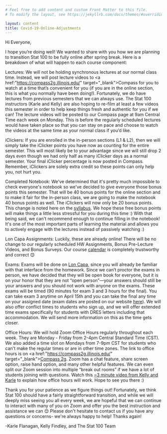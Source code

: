 ```yaml
---
# Feel free to add content and custom Front Matter to this file.
# To modify the layout, see https://jekyllrb.com/docs/themes/#overriding-theme-defaults

layout: content
title: Covid-19-Online-Adjustments
---
```



Hi Everyone,

I hope you’re doing well!  We wanted to share with you how we are planning to transition Stat 100 to be fully online after spring break. Here is a breakdown of what will happen to each course component:

Lectures: We will not be holding synchronous lectures at our normal class time. Instead, we will post lecture videos to <a href:"https://compass2g.illinois.edu/" target="\_blank">Compass</a> for you to watch at a time that’s convenient for you (if you are in the online section, this is what you normally have been doing!). Fortunately, we do have lectures from previous semesters that we can always use. The Stat 100 instructors (Karle and Kelly) are also hoping to re-film at least a few videos this semester in order to help keep things fresh and authentic for you if we can! The lecture videos will be posted to our Compass page at 9am Central Time each week on Monday.  This is before the regularly scheduled lectures would have taken place so that you can stay on pace and choose to watch the videos at the same time as your normal class if you’d like.

iClickers: If you are enrolled in the in-person sections (L1 & L2), then we will simply take the iClicker points you have now as counting for the entire semester. This will most likely be to your advantage since we will still drop 2 days even though we had only half as many iClicker days as a normal semester.  Your final iClicker percentage is now posted in Compass.  Remember, iClickers are solely extra credit so these points can only help you, not hurt you.

Completed Notebook: We've determined that it's pretty much impossible to check everyone's notebook so we've decided to give everyone those bonus points this semester.  That will be 40 bonus points for the online section and to make it fair for the in-person class, we are going to make the notebook 40 bonus points as well.  The iClickers will now only be 20 bonus points.  This change is noted here on the <a href="https://karleflanagan.github.io/stat100S20/pages/syllabus.html" target="\_blank">syllabus</a>.  We hope these free bonus points will make things a little less stressful for you during this time :) With that being said, we can't recommend enough to continue filling in the notebook! It's one of the most important parts of learning the material and allows you to actively engage with the lectures instead of passively watching :)

Lon Capa Assignments: Luckily, these are already online! There will be no change to our regularly scheduled HW Assignments, Bonus Pre-Lecture Videos, and Bonus Surveys. Our course <a href="https://karleflanagan.github.io/stat100S20/pages/calendar.html" target="\_blank">calendar</a> is completely trustworthy and correct 😊

Exams:  Exams will be done on <a href="https://lon-capa.uiuc.edu" target="\_blank">Lon Capa</a>, since you will already be familiar with that interface from the homework. Since we can’t proctor the exams in person, we have decided that they will be open book for everyone, but it is on your honor that they are not “open person”—your answers should still be your answers and you should not work with anyone on the exams. These exams will be timed (90 minutes for exam 3 and 3 hours for the final).  You can take exam 3 anytime on April 15th and you can take the final any time on your assigned date (exam dates are posted on our website <a href="https://karleflanagan.github.io/stat100S20/pages/exam_schedule.html" target="\_blank">here</a>).  We will also offer conflict times to students who sign up, and we will offer extended time exams specifically for students with DRES letters including that accommodation. We will send more information on this as the time gets closer.

Office Hours: We will hold Zoom Office Hours regularly throughout each week. They are Monday - Friday from 2-4pm Central Standard Time (CST).  We also added a time slot on Mondays from 7-9pm CST for students who can't make the regular times or are in other time zones.   The link to office hours is on <a href:"https://compass2g.illinois.edu/" target="\_blank"><u>Compass 2g</u></a>.  Zoom has a chat feature, share screen option, raise hand option, and many other helpful features. We can even split our Zoom session into multiple “break out rooms” if we have a lot of students joining with questions. Watch this  <a href="https://www.youtube.com/watch?v=UMY_HDVLijc" target="\_blank">~3 minute video from Kelly and Karle</a> to explain how office hours will work. Hope to see you there :) 

Thank you for your patience as we figure things out! Fortunately, we think Stat 100 should have a fairly straightforward transition, and while we will deeply miss seeing you all every week, we are hopeful that we can continue to interact with many of you on Zoom and offer you the best instruction and assistance we can 😊 Please don't hesitate to contact us if you have any questions or concerns- we're always happy to help!  Thanks again!

-Karle Flanagan, Kelly Findley, and The Stat 100 Team
